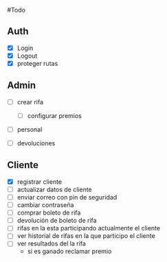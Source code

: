 #Todo

## Auth
- [x] Login
- [x] Logout
- [x] proteger rutas

## Admin
- [ ] crear rifa
  - [ ] configurar premios
- [ ] personal
- [ ] devoluciones


## Cliente
- [X] registrar cliente
- [ ] actualizar datos de cliente
- [ ] enviar correo con pin de seguridad
- [ ] cambiar contraseña
- [ ] comprar boleto de rifa
- [ ] devolución de boleto de rifa
- [ ] rifas en la esta participando actualmente el cliente
- [ ] ver historial de rifas en la que participo el cliente
- [ ] ver resultados del la rifa
  - si es ganado reclamar premio
